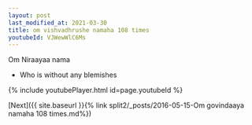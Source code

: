```yaml
---
layout: post
last_modified_at: 2021-03-30
title: om vishvadhrushe namaha 108 times
youtubeId: VJWewWlC6Ms
---
```

 
 
Om Niraayaa nama 
 
 -  Who is without any blemishes 
 
  
 
  
 
 
 
 
 
 


{% include youtubePlayer.html id=page.youtubeId %}
 
[Next]({{ site.baseurl }}{% link  split2/_posts/2016-05-15-Om govindaaya namaha 108 times.md%})
 
